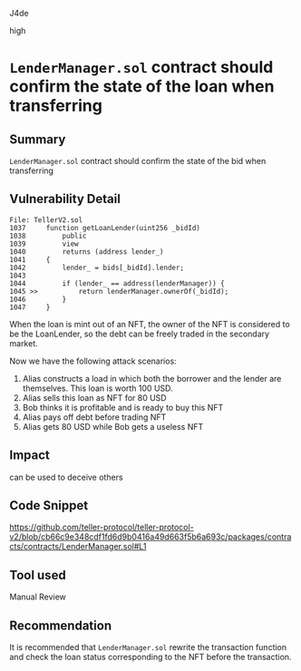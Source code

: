 J4de

high

# `LenderManager.sol` contract should confirm the state of the loan when transferring

## Summary

`LenderManager.sol` contract should confirm the state of the bid when transferring

## Vulnerability Detail

```solidity
File: TellerV2.sol
1037     function getLoanLender(uint256 _bidId)
1038         public
1039         view
1040         returns (address lender_)
1041     {
1042         lender_ = bids[_bidId].lender;
1043
1044         if (lender_ == address(lenderManager)) {
1045 >>          return lenderManager.ownerOf(_bidId);
1046         }
1047     }
```

When the loan is mint out of an NFT, the owner of the NFT is considered to be the LoanLender, so the debt can be freely traded in the secondary market.

Now we have the following attack scenarios:

1. Alias constructs a load in which both the borrower and the lender are themselves. This loan is worth 100 USD.
2. Alias sells this loan as NFT for 80 USD
3. Bob thinks it is profitable and is ready to buy this NFT
4. Alias pays off debt before trading NFT
5. Alias gets 80 USD while Bob gets a useless NFT

## Impact

can be used to deceive others

## Code Snippet

https://github.com/teller-protocol/teller-protocol-v2/blob/cb66c9e348cdf1fd6d9b0416a49d663f5b6a693c/packages/contracts/contracts/LenderManager.sol#L1

## Tool used

Manual Review

## Recommendation

It is recommended that `LenderManager.sol` rewrite the transaction function and check the loan status corresponding to the NFT before the transaction.
